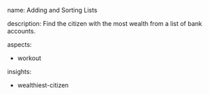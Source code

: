 name: Adding and Sorting Lists

description: Find the citizen with the most wealth from a list of bank accounts.

aspects:
  - workout

insights:
  - wealthiest-citizen